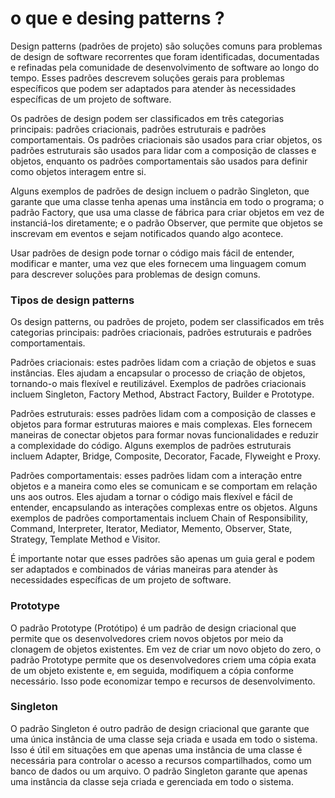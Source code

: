 # o que e desing patterns ?


Design patterns (padrões de projeto) são soluções comuns para problemas de design de software recorrentes que foram identificadas, documentadas e refinadas pela comunidade de desenvolvimento de software ao longo do tempo. Esses padrões descrevem soluções gerais para problemas específicos que podem ser adaptados para atender às necessidades específicas de um projeto de software.

Os padrões de design podem ser classificados em três categorias principais: padrões criacionais, padrões estruturais e padrões comportamentais. Os padrões criacionais são usados para criar objetos, os padrões estruturais são usados para lidar com a composição de classes e objetos, enquanto os padrões comportamentais são usados para definir como objetos interagem entre si.

Alguns exemplos de padrões de design incluem o padrão Singleton, que garante que uma classe tenha apenas uma instância em todo o programa; o padrão Factory, que usa uma classe de fábrica para criar objetos em vez de instanciá-los diretamente; e o padrão Observer, que permite que objetos se inscrevam em eventos e sejam notificados quando algo acontece.

Usar padrões de design pode tornar o código mais fácil de entender, modificar e manter, uma vez que eles fornecem uma linguagem comum para descrever soluções para problemas de design comuns.


### Tipos de design patterns

Os design patterns, ou padrões de projeto, podem ser classificados em três categorias principais: padrões criacionais, padrões estruturais e padrões comportamentais.

Padrões criacionais: estes padrões lidam com a criação de objetos e suas instâncias. Eles ajudam a encapsular o processo de criação de objetos, tornando-o mais flexível e reutilizável. Exemplos de padrões criacionais incluem Singleton, Factory Method, Abstract Factory, Builder e Prototype.

Padrões estruturais: esses padrões lidam com a composição de classes e objetos para formar estruturas maiores e mais complexas. Eles fornecem maneiras de conectar objetos para formar novas funcionalidades e reduzir a complexidade do código. Alguns exemplos de padrões estruturais incluem Adapter, Bridge, Composite, Decorator, Facade, Flyweight e Proxy.

Padrões comportamentais: esses padrões lidam com a interação entre objetos e a maneira como eles se comunicam e se comportam em relação uns aos outros. Eles ajudam a tornar o código mais flexível e fácil de entender, encapsulando as interações complexas entre os objetos. Alguns exemplos de padrões comportamentais incluem Chain of Responsibility, Command, Interpreter, Iterator, Mediator, Memento, Observer, State, Strategy, Template Method e Visitor.

É importante notar que esses padrões são apenas um guia geral e podem ser adaptados e combinados de várias maneiras para atender às necessidades específicas de um projeto de software.

### Prototype

O padrão Prototype (Protótipo) é um padrão de design criacional que permite que os desenvolvedores criem novos objetos por meio da clonagem de objetos existentes. Em vez de criar um novo objeto do zero, o padrão Prototype permite que os desenvolvedores criem uma cópia exata de um objeto existente e, em seguida, modifiquem a cópia conforme necessário. Isso pode economizar tempo e recursos de desenvolvimento.

### Singleton

O padrão Singleton é outro padrão de design criacional que garante que uma única instância de uma classe seja criada e usada em todo o sistema. Isso é útil em situações em que apenas uma instância de uma classe é necessária para controlar o acesso a recursos compartilhados, como um banco de dados ou um arquivo. O padrão Singleton garante que apenas uma instância da classe seja criada e gerenciada em todo o sistema.


